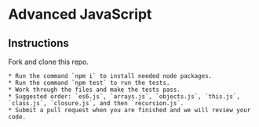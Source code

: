# Advanced JavaScript

## Instructions

Fork and clone this repo.

    * Run the command `npm i` to install needed node packages.
    * Run the command `npm test` to run the tests.
    * Work through the files and make the tests pass.
    * Suggested order: `es6.js`, `arrays.js`, `objects.js`, `this.js`, `class.js`, `closure.js`, and then `recursion.js`.
    * Submit a pull request when you are finished and we will review your code.
